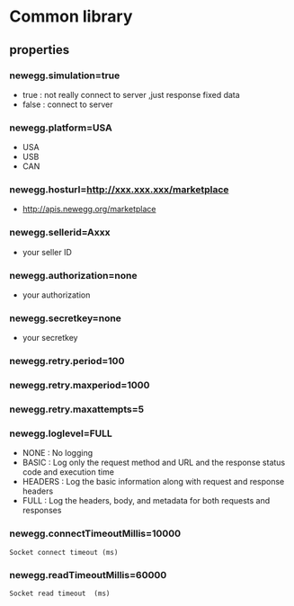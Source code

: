 # Common library
## properties
### newegg.simulation=true
- true : not really connect to server ,just response fixed data
- false : connect to server

### newegg.platform=USA
- USA
- USB
- CAN

### newegg.hosturl=http://xxx.xxx.xxx/marketplace
- http://apis.newegg.org/marketplace

### newegg.sellerid=Axxx
- your seller ID

### newegg.authorization=none
- your authorization

### newegg.secretkey=none
- your secretkey

### newegg.retry.period=100
### newegg.retry.maxperiod=1000
### newegg.retry.maxattempts=5
### newegg.loglevel=FULL
- NONE : No logging
- BASIC : Log only the request method and URL and the response status code and execution time
- HEADERS : Log the basic information along with request and response headers
- FULL : Log the headers, body, and metadata for both requests and responses

### newegg.connectTimeoutMillis=10000
    Socket connect timeout (ms)
### newegg.readTimeoutMillis=60000
    Socket read timeout  (ms)